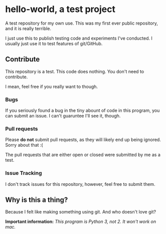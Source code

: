 # hello-world, a test project
A test repository for my own use. This was my first ever public repository, and it is really terrible.

I just use this to publish testing code and experiments I've conducted. I usually just use it to test features of git/GitHub.

## Contribute

This repository is a test. This code does nothing. You don't need to contribute.

I mean, feel free if you really want to though.


### Bugs

If you seriously found a bug in the tiny abount of code in this program, you can submit an issue. I can't guaruntee I'll see it, though.

### Pull requests

Please **do not** submit pull requests, as they will likely end up being ignored. Sorry about that :(

The pull requests that are either open or closed were submitted by me as a test.

### Issue Tracking

I don't track issues for this repository, however, feel free to submit them.

## Why is this a thing?

Because I felt like making something using git. And who doesn't love git?

**Important information:** *This program is Python 3, not 2. It won't work on mac.*
